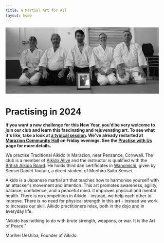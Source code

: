 ```yaml
---
title: A Martial Art for All
layout: home
---
```


![A picture of club members.](./assets/clubmembers.jpg)

# Practising in 2024

**If you want a new challenge for this New Year, you'd be very welcome to join our club and learn this fascinating and rejuvenating art. To see what it's like, take a look at [a typical session](https://player.vimeo.com/video/859473234?h=c67904da52). We've already restarted at <a href="http://maraziontowncouncil.gov.uk/our-community/community-hall/" target="ext">Marazion Community Hall</a> on Friday evenings. See the [Practise with Us](practise.markdown) page for more details.**

We practise Traditional Aikido in Marazion, near Penzance, Cornwall. The club is a member of <a href="http://aikidoalive.co.uk/" target="ext">Aikido Alive</a> and the instructor is qualified with the <a href="https://www.bab.org.uk/cms/" target="ext">British Aikido Board</a>. He holds third dan certificates in <a href="http://www.wanomichi.net/" target="ext">Wanomichi</a>, given by Sensei Daniel Toutain, a direct student of Morihiro Saito Sensei.

Aikido is a Japanese martial art that teaches how to harmonise yourself with an attacker's movement and intention. This art promotes awareness, agility, balance, confidence, and a peaceful mind. It improves physical and mental health. There is no competition in Aikido - instead, we help each other to improve. There is no need for physical strength in this art - instead we work to increase our skill. Aikido practitioners relax, both in the dojo and in everyday life.

"Aikido has nothing to do with brute strength, weapons, or war.
It is the Art of Peace."

Morihei Ueshiba,
Founder of Aikido.
